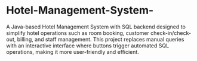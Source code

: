 # Hotel-Management-System-
A Java-based Hotel Management System with SQL backend designed to simplify hotel operations such as room booking, customer check-in/check-out, billing, and staff management.   This project replaces manual queries with an interactive interface where buttons trigger automated SQL operations, making it more user-friendly and efficient.
